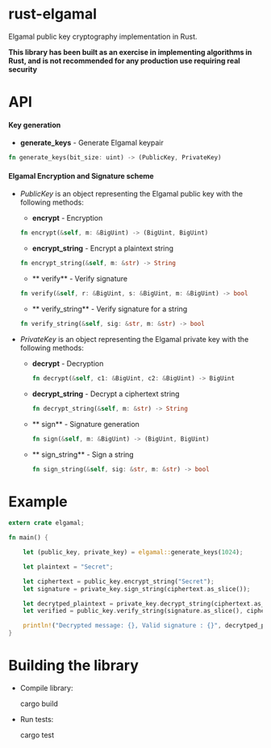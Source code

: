 # rust-elgamal

Elgamal public key cryptography implementation in Rust.

**This library has been built as an exercise in implementing algorithms in Rust, and is not recommended for any production use requiring real security**

# API

#### Key generation
* **generate_keys** - Generate Elgamal keypair
```rust
fn generate_keys(bit_size: uint) -> (PublicKey, PrivateKey)
```

#### Elgamal Encryption and Signature scheme

* _PublicKey_ is an object representing the Elgamal public key with the following methods:
    * **encrypt** - Encryption
    ```rust
    fn encrypt(&self, m: &BigUint) -> (BigUint, BigUint)
    ```

    * **encrypt_string** - Encrypt a plaintext string
    ```rust
    fn encrypt_string(&self, m: &str) -> String
    ```

    * ** verify** - Verify signature
    ```rust
    fn verify(&self, r: &BigUint, s: &BigUint, m: &BigUint) -> bool
    ```

    * ** verify_string** - Verify signature for a string
    ```rust
    fn verify_string(&self, sig: &str, m: &str) -> bool
    ```


* _PrivateKey_ is an object representing the Elgamal private key with the following methods:
  * **decrypt** - Decryption
    ```rust
    fn decrypt(&self, c1: &BigUint, c2: &BigUint) -> BigUint
    ```

  * **decrypt_string** - Decrypt a ciphertext string
    ```rust
    fn decrypt_string(&self, m: &str) -> String
    ```

  * ** sign** - Signature generation
    ```rust
    fn sign(&self, m: &BigUint) -> (BigUint, BigUint)
    ```

  * ** sign_string** - Sign a string
    ```rust
    fn sign_string(&self, sig: &str, m: &str) -> bool
    ```


# Example

```rust
extern crate elgamal;

fn main() {

    let (public_key, private_key) = elgamal::generate_keys(1024);

    let plaintext = "Secret";

    let ciphertext = public_key.encrypt_string("Secret");
    let signature = private_key.sign_string(ciphertext.as_slice());

    let decrytped_plaintext = private_key.decrypt_string(ciphertext.as_slice());
    let verified = public_key.verify_string(signature.as_slice(), ciphertext.as_slice());

    println!("Decrypted message: {}, Valid signature : {}", decrytped_plaintext, verified);
}
```

# Building the library

- Compile library:

    cargo build

- Run tests:

    cargo test
